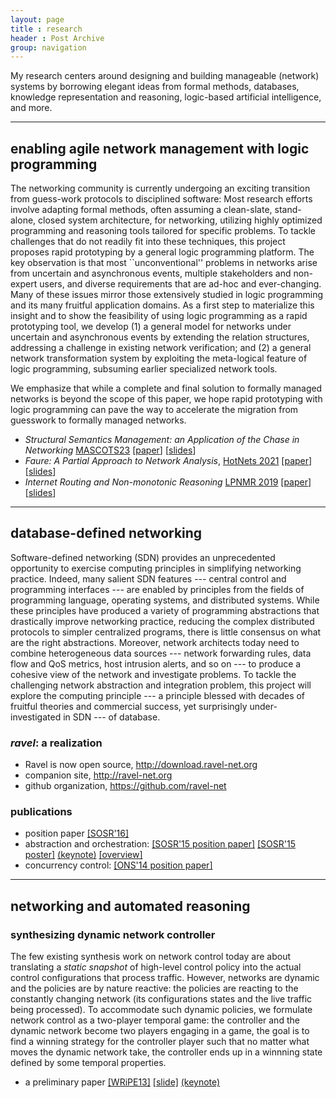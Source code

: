 ```yaml
---
layout: page
title : research
header : Post Archive
group: navigation
---
```


<!-- # research -->
My research centers around designing and building manageable (network) systems by borrowing elegant ideas from formal methods, databases, knowledge representation and reasoning, logic-based artificial intelligence, and more.

----

## enabling agile network management with logic programming

The networking community is currently undergoing an exciting transition from guess-work protocols to disciplined software: Most research efforts involve adapting formal methods, often assuming a clean-slate, stand-alone, closed system architecture, for networking, utilizing highly optimized programming and reasoning tools tailored for specific problems. To tackle challenges that do not readily fit into these techniques, this project proposes rapid prototyping by a general logic programming platform. The key observation is that most ``unconventional'' problems in networks arise from uncertain and asynchronous events, multiple stakeholders and non-expert users, and diverse requirements that are ad-hoc and ever-changing. Many of these issues mirror those extensively studied in logic programming and its many fruitful application domains. As a first step to materialize this insight and to show the feasibility of using logic programming as a rapid prototyping tool, we develop (1) a general model for networks under uncertain and asynchronous events by extending the relation structures, addressing a challenge in existing network verification; and (2) a general network transformation system by exploiting the meta-logical feature of logic programming, subsuming earlier specialized network tools.

We emphasize that while a complete and final solution to formally managed networks is beyond the scope of this paper, we hope rapid prototyping with logic programming can pave the way to accelerate the migration from guesswork to formally managed networks.

- _Structural Semantics Management: an Application of the Chase in Networking_ [MASCOTS23](https://mascots.iitis.pl/) [[paper](http://anduowang.github.io/docs/MASCOTS23-camera.pdf)] [[slides](http://anduowang.github.io/docs/MASCOTS23-slide.pdf)]
- _Faure: A Partial Approach to Network Analysis_, [HotNets 2021](https://conferences.sigcomm.org/hotnets/2021/) [[paper](http://anduowang.github.io/docs/faure.pdf)] [[slides](http://anduowang.github.io/docs/faure-hotnets.pdf)]
- _Internet Routing and Non-monotonic Reasoning_ [LPNMR 2019](https://sites.sju.edu/plw/lpnmr-2019/) [[paper](http://anduowang.github.io/docs/lpnmr19.pdf)] [[slides](http://anduowang.github.io/docs/lpnmr19_talk.pdf)]


<!-- ## deductive knowledge plane for provably correct SDN integration -->

<!-- - _Automating SDN Composition: A Database Perspective_ SOSR'17 [[extended abstract](docs/sosr17extendedabstract.pdf)] [[poster](docs/sosr17poster.pdf)] -->

----

## database-defined networking

Software-defined networking (SDN) provides an unprecedented opportunity to exercise computing principles in simplifying networking practice. Indeed, many salient SDN features --- central control and programming interfaces --- are enabled by principles from the fields of programming language, operating systems, and distributed systems. While these principles have produced a variety of programming abstractions that drastically improve networking practice, reducing the complex distributed protocols to simpler centralized programs, there is little consensus on what are the right abstractions. Moreover, network architects today need to combine heterogeneous data sources --- network forwarding rules, data flow and QoS metrics, host intrusion alerts, and so on --- to produce a cohesive view of the network and investigate problems. To tackle the challenging network abstraction and integration problem, this project will explore the computing principle --- a principle blessed with decades of fruitful theories and commercial success, yet surprisingly under-investigated in SDN --- of database.

### *ravel*: a realization

- Ravel is now open source, <http://download.ravel-net.org>
- companion site, <http://ravel-net.org>
- github organization, <https://github.com/ravel-net>

### publications ###

- position paper [[SOSR'16]]({{site.url}}/pdf/sdndb/sosr_paper70.pdf)
- abstraction and orchestration:
  [[SOSR'15 position paper]]({{site.url}}/pdf/sdndb/demo.pdf)
  [[SOSR'15 poster]]({{site.url}}/pdf/sdndb/ravel_SOSR15_poster.pdf)
  [(keynote)]({{site.url}}/pdf/sdndb/ravel_SOSR15_poster.key)
  [[overview]]({{site.url}}/img/sdndb.jpg "overview")
- concurrency control:
  [[ONS'14 position paper]]({{site.url}}/pdf/sdndb/ons14.pdf)

----

## networking and automated reasoning

### synthesizing dynamic network controller

The few existing synthesis work on network control today are about
translating a *static snapshot* of high-level control policy into the
actual control configurations that process traffic.  However, networks
are dynamic and the policies are by nature reactive: the policies are
reacting to the constantly changing network (its configurations states
and the live traffic being processed). To accommodate such dynamic
policies, we formulate network control as a two-player temporal game:
the controller and the dynamic network become two players engaging in
a game, the goal is to find a winning strategy for the controller
player such that no matter what moves the dynamic network take, the
controller ends up in a winnning state defined by some temporal
properties.

- a preliminary paper
  [[WRiPE13]]({{site.url}}/pdf/synthesis/wripe13.pdf)
  [[slide]]({{site.url}}/pdf/synthesis/WRiPE13-final.pdf)
  [(keynote)]({{site.url}}/pdf/synthesis/WRiPE13-final.key)


